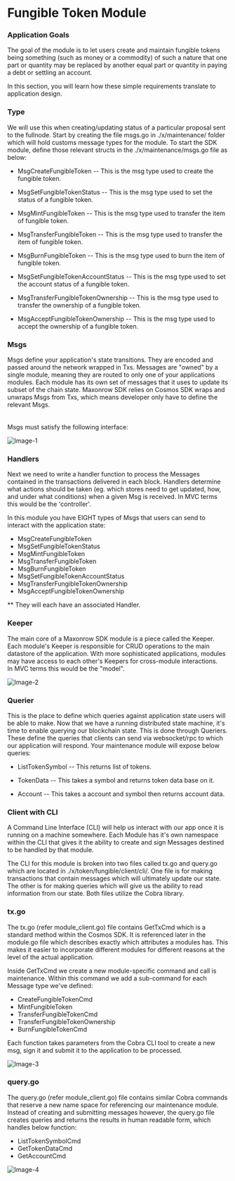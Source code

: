 # Fungible Token Module


### Application Goals
The goal of the module is to let users create and maintain fungible tokens being something (such as money or a commodity) of such a nature that one part or quantity may be replaced by another equal part or quantity in paying a debt or settling an account.

In this section, you will learn how these simple requirements translate to application design.

### Type

We will use this when creating/updating status of a particular proposal sent to the fullnode. 
Start by creating the file msgs.go in ./x/maintenance/ folder which 
will hold customs message types for the module.
To start the SDK module, define those relevant structs in the ./x/maintenance/msgs.go file as below:

* MsgCreateFungibleToken
-- This is the msg type used to create the fungible token.  

* MsgSetFungibleTokenStatus
-- This is the msg type used to set the status of a fungible token.  

* MsgMintFungibleToken
-- This is the msg type used to transfer the item of fungible token.  

* MsgTransferFungibleToken
-- This is the msg type used to transfer the item of fungible token. 

* MsgBurnFungibleToken
-- This is the msg type used to burn the item of fungible token. 

* MsgSetFungibleTokenAccountStatus
-- This is the msg type used to set the account status of a fungible token. 

* MsgTransferFungibleTokenOwnership
-- This is the msg type used to transfer the ownership of a fungible token. 

* MsgAcceptFungibleTokenOwnership
-- This is the msg type used to accept the ownership of a fungible token. 



### Msgs

Msgs define your application's state transitions. 
They are encoded and passed around the network wrapped in Txs. 
Messages are "owned" by a single module, meaning they are routed to only one of your applications modules. 
Each module has its own set of messages that it uses to update its subset of the chain state. 
Maxonrow SDK relies on Cosmos SDK wraps and unwraps Msgs from Txs, which means developer only have to define the relevant Msgs.<br/><br/>  
Msgs must satisfy the following interface:

![Image-1](../pic/node_cli_ft-01.png)  


### Handlers

Next we need to write a handler function to process the Messages contained 
in the transactions delivered in each block. 
Handlers determine what actions should be taken (eg. which stores need to get updated, how, and under what conditions) 
when a given Msg is received. In MVC terms this would be the 'controller'.

In this module you have EIGHT types of Msgs that users 
can send to interact with the application state: 

* MsgCreateFungibleToken
* MsgSetFungibleTokenStatus
* MsgMintFungibleToken
* MsgTransferFungibleToken
* MsgBurnFungibleToken
* MsgSetFungibleTokenAccountStatus
* MsgTransferFungibleTokenOwnership
* MsgAcceptFungibleTokenOwnership

** They will each have an associated Handler.


### Keeper

The main core of a Maxonrow SDK module is a piece called the Keeper. 
Each module's Keeper is responsible for CRUD operations to the main datastore of the application. 
With more sophisticated applications, modules may have access to each other's Keepers 
for cross-module interactions.<br/>In MVC terms this would be the "model". 

![Image-2](../pic/node_cli_ft-02.png)


### Querier

This is the place to define which queries against application state users will be able to make. 
Now that we have a running distributed state machine, it's time to enable querying our blockchain state. 
This is done through Queriers. 
These define the queries that clients can send via websocket/rpc to which our application will respond. 
Your maintenance module will expose below queries:

* ListTokenSymbol
-- This returns list of tokens.

* TokenData
-- This takes a symbol and returns token data base on it.

* Account
-- This takes a account and symbol then returns account data.


### Client with CLI  
A Command Line Interface (CLI) will help us interact with our app once it is running on a machine somewhere. Each Module has it's own namespace within the CLI that gives it the ability to create and sign Messages destined to be handled by that module. 

The CLI for this module is broken into two files called tx.go and query.go which are located in ./x/token/fungible/client/cli/. One file is for making transactions that contain messages which will ultimately update our state. The other is for making queries which will give us the ability to read information from our state. Both files utilize the Cobra library.

### tx.go
The tx.go (refer module_client.go) file contains GetTxCmd which is a standard method within the Cosmos SDK. It is referenced later in the module.go file which describes exactly which attributes a modules has. This makes it easier to incorporate different modules for different reasons at the level of the actual application.

Inside GetTxCmd we create a new module-specific command and call is maintenance. Within this command we add a sub-command for each Message type we've defined:

* CreateFungibleTokenCmd
* MintFungibleToken
* TransferFungibleTokenCmd
* TransferFungibleTokenOwnership
* BurnFungibleTokenCmd

Each function takes parameters from the Cobra CLI tool to create a new msg, sign it and submit it to the application to be processed. 

![Image-3](../pic/node_cli_ft-03.png)


### query.go
The query.go (refer module_client.go) file contains similar Cobra commands that reserve a new name space for referencing our maintenance module. Instead of creating and submitting messages however, the query.go file creates queries and returns the results in human readable form, which handles below function:

* ListTokenSymbolCmd
* GetTokenDataCmd
* GetAccountCmd

![Image-4](../pic/node_cli_ft-04.png)





